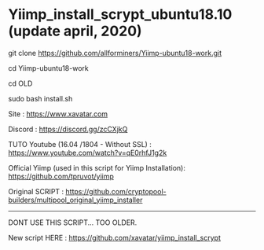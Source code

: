 # Yiimp_install_scrypt_ubuntu18.10 (update april, 2020)

git clone https://github.com/allforminers/Yiimp-ubuntu18-work.git

cd Yiimp-ubuntu18-work

cd OLD

sudo bash install.sh


Site : https://www.xavatar.com

Discord : https://discord.gg/zcCXjkQ

TUTO Youtube (16.04 /1804 - Without SSL) : https://www.youtube.com/watch?v=qE0rhfJ1g2k

Official Yiimp (used in this script for Yiimp Installation): https://github.com/tpruvot/yiimp

Original SCRIPT : https://github.com/cryptopool-builders/multipool_original_yiimp_installer

***********************************

DONT USE THIS SCRIPT... TOO OLDER.

New script HERE : https://github.com/xavatar/yiimp_install_scrypt 
